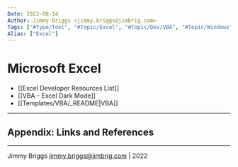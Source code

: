 ```yaml
---
Date: 2022-08-14
Author: Jimmy Briggs <jimmy.briggs@jimbrig.com>
Tags: ["#Type/Tool", "#Topic/Excel", "#Topic/Dev/VBA", "#Topic/Windows"]
Alias: ["Excel"]
---
```


# Microsoft Excel

- [[Excel Developer Resources List]]
- [[VBA - Excel Dark Mode]]
- [[Templates/VBA/_README|VBA]]

***

## Appendix: Links and References

***

Jimmy Briggs <jimmy.briggs@jimbrig.com> | 2022